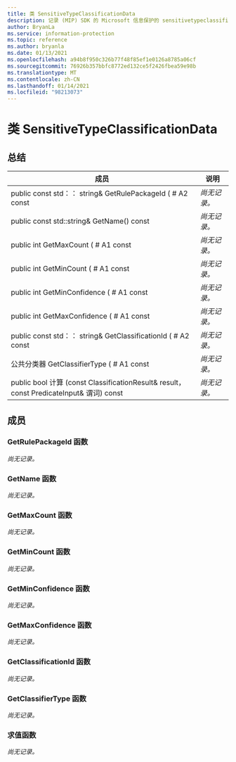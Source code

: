```yaml
---
title: 类 SensitiveTypeClassificationData
description: 记录 (MIP) SDK 的 Microsoft 信息保护的 sensitivetypeclassificationdata：：未定义的类。
author: BryanLa
ms.service: information-protection
ms.topic: reference
ms.author: bryanla
ms.date: 01/13/2021
ms.openlocfilehash: a94b8f950c326b77f48f85ef1e0126a8785a06cf
ms.sourcegitcommit: 76926b357bbfc8772ed132ce5f2426fbea59e98b
ms.translationtype: MT
ms.contentlocale: zh-CN
ms.lasthandoff: 01/14/2021
ms.locfileid: "98213073"
---
```

# <a name="class-sensitivetypeclassificationdata"></a>类 SensitiveTypeClassificationData 
  
## <a name="summary"></a>总结
 成员                        | 说明                                
--------------------------------|---------------------------------------------
public const std：： string& GetRulePackageId ( # A2 const  | _尚无记录。_
public const std::string& GetName() const  | _尚无记录。_
public int GetMaxCount ( # A1 const  | _尚无记录。_
public int GetMinCount ( # A1 const  | _尚无记录。_
public int GetMinConfidence ( # A1 const  | _尚无记录。_
public int GetMaxConfidence ( # A1 const  | _尚无记录。_
public const std：： string& GetClassificationId ( # A2 const  | _尚无记录。_
公共分类器 GetClassifierType ( # A1 const  | _尚无记录。_
public bool 计算 (const ClassificationResult& result，const PredicateInput& 谓词) const  | _尚无记录。_
  
## <a name="members"></a>成员
  
### <a name="getrulepackageid-function"></a>GetRulePackageId 函数
_尚无记录。_

  
### <a name="getname-function"></a>GetName 函数
_尚无记录。_

  
### <a name="getmaxcount-function"></a>GetMaxCount 函数
_尚无记录。_

  
### <a name="getmincount-function"></a>GetMinCount 函数
_尚无记录。_

  
### <a name="getminconfidence-function"></a>GetMinConfidence 函数
_尚无记录。_

  
### <a name="getmaxconfidence-function"></a>GetMaxConfidence 函数
_尚无记录。_

  
### <a name="getclassificationid-function"></a>GetClassificationId 函数
_尚无记录。_

  
### <a name="getclassifiertype-function"></a>GetClassifierType 函数
_尚无记录。_

  
### <a name="evaluate-function"></a>求值函数
_尚无记录。_
